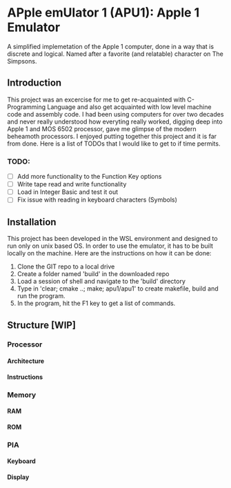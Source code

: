 # APple emUlator 1 (APU1): Apple 1 Emulator 

A simplified implemetation of the Apple 1 computer, done in a way that is discrete and logical. Named after a favorite (and relatable) character on The Simpsons. 

## Introduction
This project was an excercise for me to get re-acquainted with C-Programming Language and also get acquainted with low level machine code and assembly code. I had been using computers for over two decades and never really understood how everyting really worked, digging deep into Apple 1 and MOS 6502 processor, gave me glimpse of the modern beheamoth processors. I enjoyed putting together this project and it is far from done. Here is  a list of TODOs that I would like to get to if time permits.

### TODO:
- [ ] Add more functionality to the Function Key options
- [ ] Write tape read and write functionality
- [ ] Load in Integer Basic and test it out
- [ ] Fix issue with reading in keyboard characters (Symbols)

## Installation

This project has been developed in the WSL environment and designed to run only on unix based OS. In order to use the emulator, it has to be built locally on the machine. Here are the instructions on how it can be done:

1. Clone the GIT repo to a local drive
2. Create a folder named 'build' in the downloaded repo
3. Load a session of shell and navigate to the 'build' directory
4. Type in 'clear; cmake ..; make; apu1/apu1' to create makefile, build and run the program.
5. In the program, hit the F1 key to get a list of commands. 

## Structure [WIP]

### Processor

#### Architecture

#### Instructions

### Memory

#### RAM

#### ROM

### PIA

#### Keyboard

#### Display
